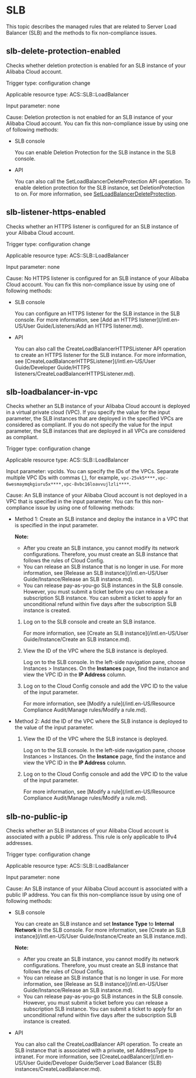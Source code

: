 # SLB

This topic describes the managed rules that are related to Server Load Balancer \(SLB\) and the methods to fix non-compliance issues.

## slb-delete-protection-enabled

Checks whether deletion protection is enabled for an SLB instance of your Alibaba Cloud account.

Trigger type: configuration change

Applicable resource type: ACS::SLB::LoadBalancer

Input parameter: none

Cause: Deletion protection is not enabled for an SLB instance of your Alibaba Cloud account. You can fix this non-compliance issue by using one of following methods:

-   SLB console

    You can enable Deletion Protection for the SLB instance in the SLB console.

-   API

    You can also call the SetLoadBalancerDeleteProtection API operation. To enable deletion protection for the SLB instance, set DeletionProtection to on. For more information, see [SetLoadBalancerDeleteProtection](https://www.alibabacloud.com/help/doc-detail/122674.htm).


## slb-listener-https-enabled

Checks whether an HTTPS listener is configured for an SLB instance of your Alibaba Cloud account.

Trigger type: configuration change

Applicable resource type: ACS::SLB::LoadBalancer

Input parameter: none

Cause: No HTTPS listener is configured for an SLB instance of your Alibaba Cloud account. You can fix this non-compliance issue by using one of following methods:

-   SLB console

    You can configure an HTTPS listener for the SLB instance in the SLB console. For more information, see [Add an HTTPS listener](/intl.en-US/User Guide/Listeners/Add an HTTPS listener.md).

-   API

    You can also call the CreateLoadBalancerHTTPSListener API operation to create an HTTPS listener for the SLB instance. For more information, see [CreateLoadBalancerHTTPSListener](/intl.en-US/User Guide/Developer Guide/HTTPS listeners/CreateLoadBalancerHTTPSListener.md).


## slb-loadbalancer-in-vpc

Checks whether an SLB instance of your Alibaba Cloud account is deployed in a virtual private cloud \(VPC\). If you specify the value for the input parameter, the SLB instances that are deployed in the specified VPCs are considered as compliant. If you do not specify the value for the input parameter, the SLB instances that are deployed in all VPCs are considered as compliant.

Trigger type: configuration change

Applicable resource type: ACS::SLB::LoadBalancer

Input parameter: vpcIds. You can specify the IDs of the VPCs. Separate multiple VPC IDs with commas \(,\), for example, `vpc-25vk5****,vpc-6wesmaymqkgiuru5x****,vpc-8vbc16loavvujlzli****`.

Cause: An SLB instance of your Alibaba Cloud account is not deployed in a VPC that is specified in the input parameter. You can fix this non-compliance issue by using one of following methods:

-   Method 1: Create an SLB instance and deploy the instance in a VPC that is specified in the input parameter.

    **Note:**

    -   After you create an SLB instance, you cannot modify its network configurations. Therefore, you must create an SLB instance that follows the rules of Cloud Config.
    -   You can release an SLB instance that is no longer in use. For more information, see [Release an SLB instance](/intl.en-US/User Guide/Instance/Release an SLB instance.md).
    -   You can release pay-as-you-go SLB instances in the SLB console. However, you must submit a ticket before you can release a subscription SLB instance. You can submit a ticket to apply for an unconditional refund within five days after the subscription SLB instance is created.
    1.  Log on to the SLB console and create an SLB instance.

        For more information, see [Create an SLB instance](/intl.en-US/User Guide/Instance/Create an SLB instance.md).

    2.  View the ID of the VPC where the SLB instance is deployed.

        Log on to the SLB console. In the left-side navigation pane, choose Instances \> Instances. On the **Instances** page, find the instance and view the VPC ID in the **IP Address** column.

    3.  Log on to the Cloud Config console and add the VPC ID to the value of the input parameter.

        For more information, see [Modify a rule](/intl.en-US/Resource Compliance Audit/Manage rules/Modify a rule.md).

-   Method 2: Add the ID of the VPC where the SLB instance is deployed to the value of the input parameter.
    1.  View the ID of the VPC where the SLB instance is deployed.

        Log on to the SLB console. In the left-side navigation pane, choose Instances \> Instances. On the **Instance** page, find the instance and view the VPC ID in the **IP Address** column.

    2.  Log on to the Cloud Config console and add the VPC ID to the value of the input parameter.

        For more information, see [Modify a rule](/intl.en-US/Resource Compliance Audit/Manage rules/Modify a rule.md).


## slb-no-public-ip

Checks whether an SLB instances of your Alibaba Cloud account is associated with a public IP address. This rule is only applicable to IPv4 addresses.

Trigger type: configuration change

Applicable resource type: ACS::SLB::LoadBalancer

Input parameter: none

Cause: An SLB instance of your Alibaba Cloud account is associated with a public IP address. You can fix this non-compliance issue by using one of following methods:

-   SLB console

    You can create an SLB instance and set **Instance Type** to **Internal Network** in the SLB console. For more information, see [Create an SLB instance](/intl.en-US/User Guide/Instance/Create an SLB instance.md).

    **Note:**

    -   After you create an SLB instance, you cannot modify its network configurations. Therefore, you must create an SLB instance that follows the rules of Cloud Config.
    -   You can release an SLB instance that is no longer in use. For more information, see [Release an SLB instance](/intl.en-US/User Guide/Instance/Release an SLB instance.md).
    -   You can release pay-as-you-go SLB instances in the SLB console. However, you must submit a ticket before you can release a subscription SLB instance. You can submit a ticket to apply for an unconditional refund within five days after the subscription SLB instance is created.
-   API

    You can also call the CreateLoadBalancer API operation. To create an SLB instance that is associated with a private, set AddressType to intranet. For more information, see [CreateLoadBalancer](/intl.en-US/User Guide/Developer Guide/Server Load Balancer (SLB) instances/CreateLoadBalancer.md).


